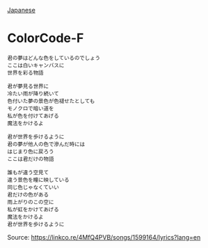 [Japanese](https://lyricstranslate.com/en/pikasonic-colorcode-f-lyrics)
# ColorCode-F
```
君の夢はどんな色をしているのでしょう
ここは白いキャンバスに
世界を彩る物語

君が夢見る世界に
冷たい雨が降り続いて
色付いた夢の景色が色褪せたとしても
モノクロで暗い道を
私が色を付けてあげる
魔法をかけるよ

君が世界を歩けるように
君の夢が他人の色で滲んだ時には
はじまり色に戻ろう
ここは君だけの物語

誰もが違う空見て
違う景色を瞳に映している
同じ色じゃなくていい
君だけの色がある
雨上がりのこの空に
私が虹をかけてあげる
魔法をかけるよ
君が世界を歩けるように
```

Source: https://linkco.re/4MfQ4PVB/songs/1599164/lyrics?lang=en